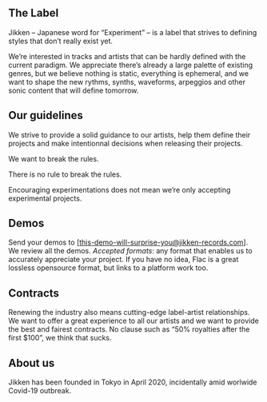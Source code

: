 ## The Label

Jikken – Japanese word for “Experiment” – is a label that strives to defining styles that don’t really exist yet.

We’re interested in tracks and artists that can be hardly defined with the current paradigm.  We appreciate there’s already a large palette of existing genres, but we believe nothing is static, everything is ephemeral, and we want to shape the new rythms, synths, waveforms, arpeggios and other sonic content that will define tomorrow.


## Our guidelines

We strive to provide a solid guidance to our artists, help them define their projects and make intentionnal decisions when releasing their projects.

We want to break the rules.

There is no rule to break the rules.

Encouraging experimentations does not mean we’re only accepting experimental projects.


## Demos

Send your demos to [this-demo-will-surprise-you@jikken-records.com]. We review all the demos.
*Accepted formats*: any format that enables us to accurately appreciate your project.  If you have no idea, Flac is a great lossless opensource format, but links to a platform work too.


## Contracts

Renewing the industry also means cutting-edge label-artist relationships.  We want to offer a great experience to all our artists and we want to provide the best and fairest contracts.  No clause such as “50% royalties after the first $100”, we think that sucks.


## About us
Jikken has been founded in Tokyo in April 2020, incidentally amid worlwide Covid-19 outbreak.

